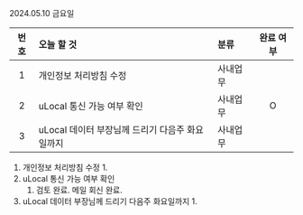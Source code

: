 2024.05.10 금요일

| 번호 | 오늘 할 것                                      | 분류     | 완료 여부 |
| :--: | :---------------------------------------------- | :------- | :-------: |
|  1   | 개인정보 처리방침 수정                          | 사내업무 |           |
|  2   | uLocal 통신 가능 여부 확인                      | 사내업무 |     O     |
|  3   | uLocal 데이터 부장님께 드리기 다음주 화요일까지 | 사내업무 |           |

1. 개인정보 처리방침 수정
   1. 
2. uLocal 통신 가능 여부 확인
   1. 검토 완료. 메일 회신 완료.
3. uLocal 데이터 부장님께 드리기 다음주 화요일까지
   1. 

